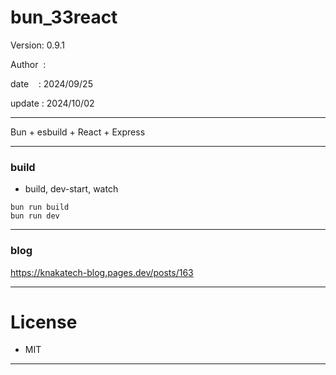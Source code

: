 ﻿# bun_33react

 Version: 0.9.1

 Author  :

 date    : 2024/09/25

 update : 2024/10/02 

***

Bun + esbuild + React + Express


***
### build

* build, dev-start, watch

```
bun run build
bun run dev
```

***
### blog

https://knakatech-blog.pages.dev/posts/163

***
# License

* MIT

***

